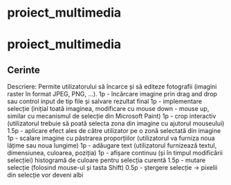 # proiect_multimedia

# proiect_multimedia

## Cerinte

Descriere: Permite utilizatorului să încarce și să editeze fotografii (imagini raster în format JPEG, PNG, ...).
1p - încărcare imagine prin drag and drop sau control input de tip file și salvare rezultat final
1p - implementare selecție (inițial toată imaginea, modificare cu mouse down - mouse up, similar cu mecanismul de
selecție din Microsoft Paint)
1p - crop interactiv (utilizatorul trebuie să poată selecta zona din imagine cu ajutorul mouseului)
1.5p - aplicare efect ales de către utilizator pe o zonă selectată din imagine
1p - scalare imagine cu păstrarea proporțiilor (utilizatorul va furniza noua lățime sau noua lungime)
1p - adăugare text (utilizatorul furnizează textul, dimensiunea, culoarea, poziția)
1p - afișare continuu (și în timpul modificării selecției) histogramă de culoare pentru selecția curentă
1.5p - mutare selecție (folosind mouse-ul și tasta Shift)
0.5p - ștergere selecție -> pixelii din selecție vor deveni albi
